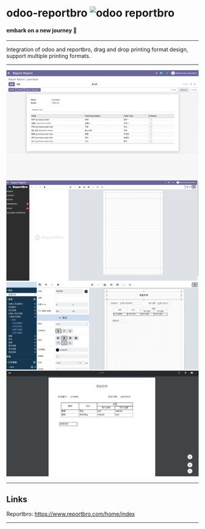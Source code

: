 # odoo-reportbro  <img alt="odoo reportbro" src="https://img.shields.io/badge/odoo--reportbro-14.0-brightgreen"/>
#### embark on a new journey 👋
---
Integration of odoo and reportbro, drag and drop printing format design, support multiple printing formats.

---

![Image text](https://github.com/huakkai/odoo-reportbro/blob/master/static/github/reportbro-3.jpg)
![Image text](https://github.com/huakkai/odoo-reportbro/blob/master/static/github/1620632520161.jpg)
![Image text](https://github.com/huakkai/odoo-reportbro/blob/master/static/github/reportbro-1.jpg)
![Image text](https://github.com/huakkai/odoo-reportbro/blob/master/static/github/reportbro-2.jpg)

---
## Links

Reportbro: https://www.reportbro.com/home/index

---
